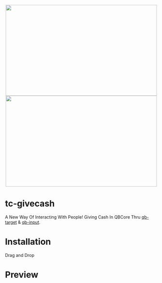 <p align="center">
  <img width="500" height="300" src="https://i.imgur.com/HEWbkrC.png">
  <img width="500" height="300" src="https://i.imgur.com/1TorfJj.png">
</p>


# tc-givecash
A New Way Of Interacting With People!
Giving Cash In QBCore Thru [qb-target](https://github.com/qbcore-framework/qb-target) & [qb-input](https://github.com/qbcore-framework/qb-input).


# Installation
Drag and Drop

# Preview



